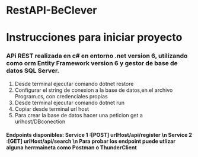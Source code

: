# RestAPI-BeClever
<h1>Instrucciones para iniciar proyecto </h1>
<h3>APi REST realizada en c# en entorno .net version 6, utilizando como orm Entity Framework version 6 y gestor de base de datos SQL Server.</h3>
<ol>
<li>Desde terminal ejecutar comando dotnet restore</li>
<li>Configurar el string de conexion a la base de datos,en el archivo Program.cs, con credenciales propias </li>
<li>Desde terminal ejecutar comando dotnet run</li>
<li>Copiar desde terminal url host</li>
<li>Para crear la base de datos hacer una peticion get a urlhost/DBconection</li>
</ol>
<h4>
Endpoints disponibles:
Service 1 :[POST] urlHost/api/register \n
Service 2 :[GET] urlHost/api/search \n
Para probar los endpoint puede utlizar alguna herrmaineta como Postman o ThunderClient
</h4>
